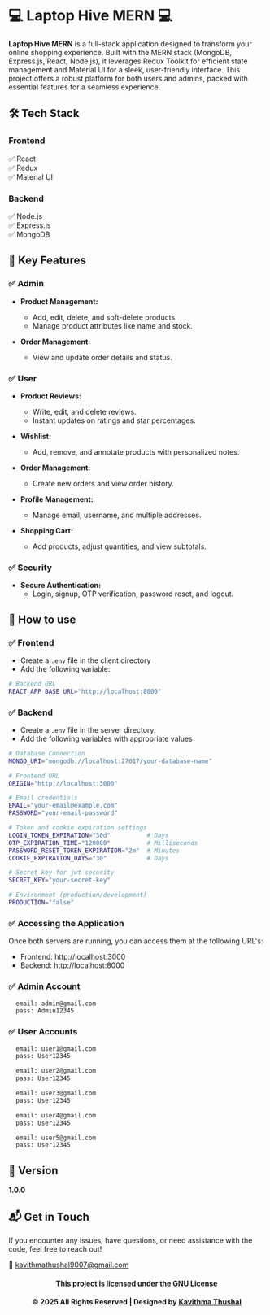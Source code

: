 # 💻 Laptop Hive MERN 💻

**Laptop Hive MERN** is a full-stack application designed to transform your online shopping experience. Built with the
MERN stack (MongoDB, Express.js, React, Node.js), it leverages Redux Toolkit for efficient state management and Material
UI for a sleek, user-friendly interface. This project offers a robust platform for both users and admins, packed with
essential features for a seamless experience.

## 🛠️ Tech Stack

### Frontend

✅ React<br/>
✅ Redux<br/>
✅ Material UI<br/>

### Backend

✅ Node.js<br/>
✅ Express.js<br/>
✅ MongoDB<br/>

## 🚀 Key Features

### ✅ Admin

- **Product Management:**
    - Add, edit, delete, and soft-delete products.
    - Manage product attributes like name and stock.

- **Order Management:**
    - View and update order details and status.

### ✅ User

- **Product Reviews:**
    - Write, edit, and delete reviews.
    - Instant updates on ratings and star percentages.

- **Wishlist:**
    - Add, remove, and annotate products with personalized notes.

- **Order Management:**
    - Create new orders and view order history.

- **Profile Management:**
    - Manage email, username, and multiple addresses.

- **Shopping Cart:**
    - Add products, adjust quantities, and view subtotals.

### ✅ Security

- **Secure Authentication:**
    - Login, signup, OTP verification, password reset, and logout.

## 📧 How to use

### ✅ Frontend

- Create a `.env` file in the client directory
- Add the following variable:

```bash
# Backend URL
REACT_APP_BASE_URL="http://localhost:8000" 
```

### ✅ Backend

- Create a `.env` file in the server directory.
- Add the following variables with appropriate values

```bash
# Database Connection
MONGO_URI="mongodb://localhost:27017/your-database-name"

# Frontend URL
ORIGIN="http://localhost:3000"

# Email credentials
EMAIL="your-email@example.com"
PASSWORD="your-email-password"

# Token and cookie expiration settings
LOGIN_TOKEN_EXPIRATION="30d"          # Days
OTP_EXPIRATION_TIME="120000"          # Milliseconds
PASSWORD_RESET_TOKEN_EXPIRATION="2m"  # Minutes
COOKIE_EXPIRATION_DAYS="30"           # Days

# Secret key for jwt security
SECRET_KEY="your-secret-key"

# Environment (production/development)
PRODUCTION="false"
```

### ✅ Accessing the Application

Once both servers are running, you can access them at the following URL's:

- Frontend: http://localhost:3000
- Backend: http://localhost:8000

### ✅ Admin Account

```bash
  email: admin@gmail.com
  pass: Admin12345
```

### ✅ User Accounts

```bash
  email: user1@gmail.com
  pass: User12345
```

```bash
  email: user2@gmail.com
  pass: User12345
```

```bash
  email: user3@gmail.com
  pass: User12345
```

```bash
  email: user4@gmail.com
  pass: User12345
```

```bash
  email: user5@gmail.com
  pass: User12345
```

## 📝 Version

**1.0.0**

## 📬 Get in Touch

If you encounter any issues, have questions, or need assistance with the code, feel free to reach out!

📧 [kavithmathushal9007@gmail.com](mailto:kavithmathushal9007@gmail.com)

<div align="center">

#### This project is licensed under the [GNU License](LICENSE)

#### © 2025 All Rights Reserved | Designed by [Kavithma Thushal](https://github.com/Kavithma-Thushal)

</div>